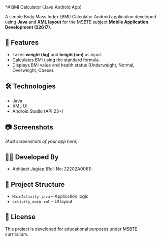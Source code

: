 *# BMI Calculator (Java Android App)

A simple Body Mass Index (BMI) Calculator Android application developed using **Java** and **XML layout** for the MSBTE subject **Mobile Application Development (22617)**.

## 📱 Features
- Takes **weight (kg)** and **height (cm)** as input.
- Calculates BMI using the standard formula.
- Displays BMI value and health status (Underweight, Normal, Overweight, Obese).

## 🛠️ Technologies
- Java
- XML UI
- Android Studio (API 23+)

## 📷 Screenshots
*(Add screenshots of your app here)*

## 🧑‍💻 Developed By
- Abhijeet Jagtap (Roll No: 22202A0061)

## 📂 Project Structure
- `MainActivity.java` – Application logic
- `activity_main.xml` – UI layout

## 📄 License
This project is developed for educational purposes under MSBTE curriculum.
